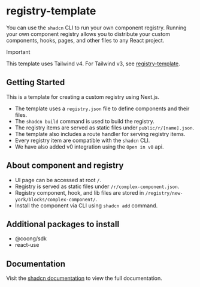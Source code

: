 # registry-template

You can use the `shadcn` CLI to run your own component registry. Running your own
component registry allows you to distribute your custom components, hooks, pages, and
other files to any React project.

> [!IMPORTANT]  
> This template uses Tailwind v4. For Tailwind v3, see [registry-template](https://github.com/shadcn-ui/registry-template).

## Getting Started

This is a template for creating a custom registry using Next.js.

- The template uses a `registry.json` file to define components and their files.
- The `shadcn build` command is used to build the registry.
- The registry items are served as static files under `public/r/[name].json`.
- The template also includes a route handler for serving registry items.
- Every registry item are compatible with the `shadcn` CLI.
- We have also added v0 integration using the `Open in v0` api.

## About component and registry
- UI page can be accessed at root `/`.
- Registry is served as static files under `/r/complex-component.json`.
- Registry component, hook, and lib files are stored in `/registry/new-york/blocks/complex-component/`.
- Install the component via CLI using `shadcn add` command.

## Additional packages to install
- @coong/sdk
- react-use

## Documentation

Visit the [shadcn documentation](https://ui.shadcn.com/docs/registry) to view the full documentation.
